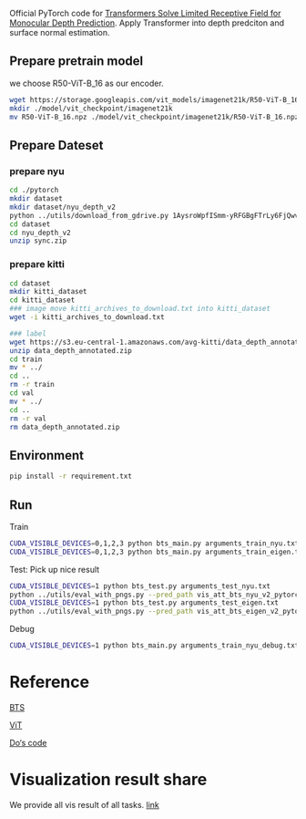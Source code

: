 Official PyTorch code for [Transformers Solve Limited Receptive Field for Monocular Depth Prediction](https://arxiv.org/abs/2103.12091). Apply Transformer into depth predciton and surface normal estimation.

## Prepare pretrain model
we choose R50-ViT-B_16 as our encoder.
```bash root transformerdepth
wget https://storage.googleapis.com/vit_models/imagenet21k/R50-ViT-B_16.npz 
mkdir ./model/vit_checkpoint/imagenet21k 
mv R50-ViT-B_16.npz ./model/vit_checkpoint/imagenet21k/R50-ViT-B_16.npz
```

## Prepare Dateset
### prepare nyu
```bash
cd ./pytorch
mkdir dataset
mkdir dataset/nyu_depth_v2
python ../utils/download_from_gdrive.py 1AysroWpfISmm-yRFGBgFTrLy6FjQwvwP ./dataset/nyu_depth_v2/sync.zip
cd dataset
cd nyu_depth_v2
unzip sync.zip
```
### prepare kitti
```bash
cd dataset
mkdir kitti_dataset
cd kitti_dataset
### image move kitti_archives_to_download.txt into kitti_dataset
wget -i kitti_archives_to_download.txt

### label
wget https://s3.eu-central-1.amazonaws.com/avg-kitti/data_depth_annotated.zip
unzip data_depth_annotated.zip
cd train
mv * ../
cd ..  
rm -r train
cd val
mv * ../
cd ..
rm -r val
rm data_depth_annotated.zip
```
## Environment 
```bash
pip install -r requirement.txt
```

## Run
Train
```bash
CUDA_VISIBLE_DEVICES=0,1,2,3 python bts_main.py arguments_train_nyu.txt
CUDA_VISIBLE_DEVICES=0,1,2,3 python bts_main.py arguments_train_eigen.txt
```
Test: Pick up nice result
```bash
CUDA_VISIBLE_DEVICES=1 python bts_test.py arguments_test_nyu.txt
python ../utils/eval_with_pngs.py --pred_path vis_att_bts_nyu_v2_pytorch_att/raw/ --gt_path ../../dataset/nyu_depth_v2/official_splits/test/ --dataset nyu --min_depth_eval 1e-3 --max_depth_eval 10 --eigen_crop
CUDA_VISIBLE_DEVICES=1 python bts_test.py arguments_test_eigen.txt
python ../utils/eval_with_pngs.py --pred_path vis_att_bts_eigen_v2_pytorch_att/raw/ --gt_path ./dataset/kitti_dataset/ --dataset kitti --min_depth_eval 1e-3 --max_depth_eval 80 --do_kb_crop --garg_crop
```
Debug
```bash
CUDA_VISIBLE_DEVICES=1 python bts_main.py arguments_train_nyu_debug.txt
```
# Reference
[BTS](https://github.com/cogaplex-bts/bts)

[ViT](https://github.com/jeonsworld/ViT-pytorch)

[Do‘s code](https://github.com/MARSLab-UMN/TiltedImageSurfaceNormal)
# Visualization result share
We provide all vis result of all tasks. [link](https://www.dropbox.com/sh/iv4zb4fl3vn294i/AACGjH0jIPtyZ8qwr_erLKr9a?dl=0)
